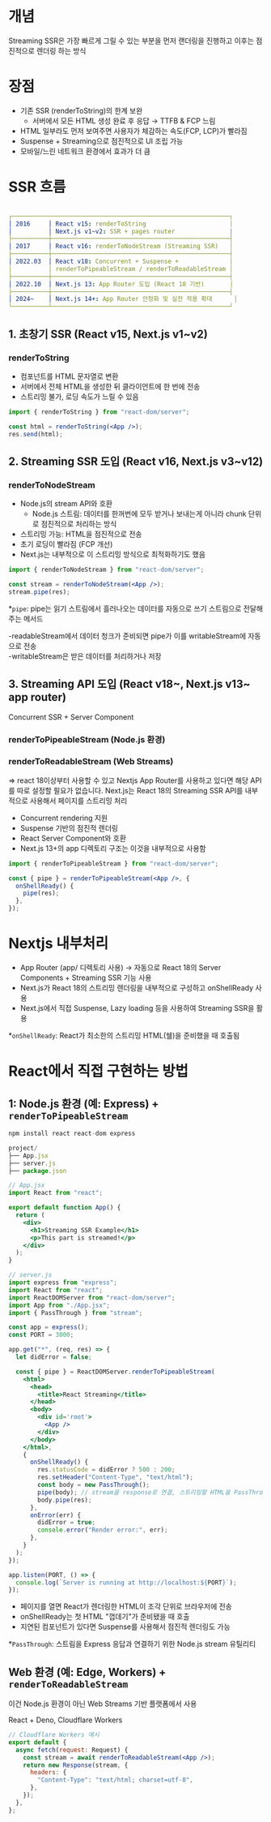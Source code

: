 # 개념

Streaming SSR은 가장 빠르게 그릴 수 있는 부분을 먼저 랜더링을 진행하고 이후는 점진적으로 렌더링 하는 방식

# **장점**

- 기존 SSR (renderToString)의 한계 보완
  - 서버에서 모든 HTML 생성 완료 후 응답 → TTFB & FCP 느림
- HTML 일부라도 먼저 보여주면 사용자가 체감하는 속도(FCP, LCP)가 빨라짐
- Suspense + Streaming으로 점진적으로 UI 조립 가능
- 모바일/느린 네트워크 환경에서 효과가 더 큼

# SSR 흐름

```yaml

┌────────────────────────────────────────────────────────────┐
│ 2016     │ React v15: renderToString                       │
│          │ Next.js v1~v2: SSR + pages router               |
├──────────┼─────────────────────────────────────────────────┤
│ 2017     │ React v16: renderToNodeStream (Streaming SSR)   │
├──────────┼─────────────────────────────────────────────────┤
│ 2022.03  │ React v18: Concurrent + Suspense +              │
│          │ renderToPipeableStream / renderToReadableStream │
├──────────┼─────────────────────────────────────────────────┤
│ 2022.10  │ Next.js 13: App Router 도입 (React 18 기반)       │
├──────────┼─────────────────────────────────────────────────┤
│ 2024~    │ Next.js 14+: App Router 안정화 및 실전 적용 확대      │
└──────────┴─────────────────────────────────────────────────┘
```

## 1. 초창기 SSR (React v15, Next.js v1~v2)

### renderToString

- 컴포넌트를 HTML 문자열로 변환
- 서버에서 전체 HTML을 생성한 뒤 클라이언트에 한 번에 전송
- 스트리밍 불가, 로딩 속도가 느릴 수 있음

```jsx
import { renderToString } from "react-dom/server";

const html = renderToString(<App />);
res.send(html);
```

## 2. Streaming SSR 도입 (React v16, Next.js v3~v12)

### renderToNodeStream

- Node.js의 stream API와 호환
  - Node.js 스트림: 데이터를 한꺼번에 모두 받거나 보내는게 아니라 chunk 단위로 점진적으로 처리하는 방식
- 스트리밍 가능: HTML을 점진적으로 전송
- 초기 로딩이 빨라짐 (FCP 개선)
- Next.js는 내부적으로 이 스트리밍 방식으로 최적화하기도 했음

```jsx
import { renderToNodeStream } from "react-dom/server";

const stream = renderToNodeStream(<App />);
stream.pipe(res);
```

\*`pipe`: pipe는 읽기 스트림에서 흘러나오는 데이터를 자동으로 쓰기 스트림으로 전달해 주는 메서드

-readableStream에서 데이터 청크가 준비되면 pipe가 이를 writableStream에 자동으로 전송<br/>
-writableStream은 받은 데이터를 처리하거나 저장

## 3. Streaming API 도입 (React v18~, Next.js v13~ app router)

Concurrent SSR + Server Component

### renderToPipeableStream (Node.js 환경)

### renderToReadableStream (Web Streams)

⇒ react 18이상부터 사용할 수 있고 Nextjs App Router를 사용하고 있다면 해당 API를 따로 설정할 필요가 없습니다. Next.js는 React 18의 Streaming SSR API를 내부적으로 사용해서 페이지를 스트리밍 처리

- Concurrent rendering 지원
- Suspense 기반의 점진적 렌더링
- React Server Component와 호환
- Next.js 13+의 app 디렉토리 구조는 이것을 내부적으로 사용함

```jsx
import { renderToPipeableStream } from "react-dom/server";

const { pipe } = renderToPipeableStream(<App />, {
  onShellReady() {
    pipe(res);
  },
});
```

# Nextjs 내부처리

- App Router (app/ 디렉토리 사용) → 자동으로 React 18의 Server Components + Streaming SSR 기능 사용
- Next.js가 React 18의 스트리밍 렌더링을 내부적으로 구성하고 onShellReady 사용
- Next.js에서 직접 Suspense, Lazy loading 등을 사용하여 Streaming SSR을 활용

\*`onShellReady`: React가 최소한의 스트리밍 HTML(쉘)을 준비했을 때 호출됨

# React에서 직접 구현하는 방법

## 1: Node.js 환경 (예: Express) + `renderToPipeableStream`

```jsx
npm install react react-dom express
```

```jsx
project/
├── App.jsx
├── server.js
├── package.json
```

```jsx
// App.jsx
import React from "react";

export default function App() {
  return (
    <div>
      <h1>Streaming SSR Example</h1>
      <p>This part is streamed!</p>
    </div>
  );
}
```

```jsx
// server.js
import express from "express";
import React from "react";
import ReactDOMServer from "react-dom/server";
import App from "./App.jsx";
import { PassThrough } from "stream";

const app = express();
const PORT = 3000;

app.get("*", (req, res) => {
  let didError = false;

  const { pipe } = ReactDOMServer.renderToPipeableStream(
    <html>
      <head>
        <title>React Streaming</title>
      </head>
      <body>
        <div id='root'>
          <App />
        </div>
      </body>
    </html>,
    {
      onShellReady() {
        res.statusCode = didError ? 500 : 200;
        res.setHeader("Content-Type", "text/html");
        const body = new PassThrough();
        pipe(body); // stream을 response로 연결, 스트리밍할 HTML을 PassThrough 스트림으로 처리
        body.pipe(res);
      },
      onError(err) {
        didError = true;
        console.error("Render error:", err);
      },
    }
  );
});

app.listen(PORT, () => {
  console.log(`Server is running at http://localhost:${PORT}`);
});
```

- 페이지를 열면 React가 렌더링한 HTML이 조각 단위로 브라우저에 전송
- onShellReady는 첫 HTML "껍데기"가 준비됐을 때 호출
- 지연된 컴포넌트가 있다면 Suspense를 사용해서 점진적 렌더링도 가능

\*`PassThrough`: 스트림을 Express 응답과 연결하기 위한 Node.js stream 유틸리티

## Web 환경 (예: Edge, Workers) + `renderToReadableStream`

이건 Node.js 환경이 아닌 Web Streams 기반 플랫폼에서 사용

React + Deno, Cloudflare Workers

```jsx
// Cloudflare Workers 예시
export default {
  async fetch(request: Request) {
    const stream = await renderToReadableStream(<App />);
    return new Response(stream, {
      headers: {
        "Content-Type": "text/html; charset=utf-8",
      },
    });
  },
};
```

